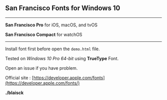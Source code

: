 ## San Francisco Fonts for Windows 10

---
__San Francisco Pro__ for iOS, macOS, and tvOS

__San Francisco Compact__ for watchOS 

---
Install font first before open the `demo.html` file.

Tested on _Windows 10 Pro 64-bit_ using __TrueType__ Font. 
 
Open an issue if you have problem. 

Official site : [https://developer.apple.com/fonts](https://developer.apple.com/fonts/)

__./blaisck__
